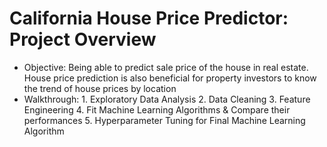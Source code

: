 # California House Price Predictor: Project Overview
* Objective: Being able to predict sale price of the house in real estate. House price prediction is also beneficial for property investors to know the trend of house prices by location 
* Walkthrough: 1. Exploratory Data Analysis 
               2. Data Cleaning 
               3. Feature Engineering 
               4. Fit Machine Learning Algorithms & Compare their performances 
               5. Hyperparameter Tuning for Final Machine Learning Algorithm 
